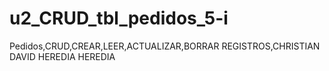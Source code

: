 # u2_CRUD_tbl_pedidos_5-i
Pedidos,CRUD,CREAR,LEER,ACTUALIZAR,BORRAR REGISTROS,CHRISTIAN DAVID HEREDIA HEREDIA 
